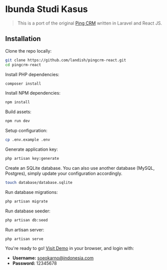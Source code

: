 # Ibunda Studi Kasus

> This is a port of the original [Ping CRM](https://github.com/inertiajs/pingcrm) written in Laravel and React JS.


## Installation

Clone the repo locally:

```sh
git clone https://github.com/landish/pingcrm-react.git
cd pingcrm-react
```

Install PHP dependencies:

```sh
composer install
```

Install NPM dependencies:

```sh
npm install
```

Build assets:

```sh
npm run dev
```

Setup configuration:

```sh
cp .env.example .env
```

Generate application key:

```sh
php artisan key:generate
```

Create an SQLite database. You can also use another database (MySQL, Postgres), simply update your configuration accordingly.

```sh
touch database/database.sqlite
```

Run database migrations:

```sh
php artisan migrate
```

Run database seeder:

```sh
php artisan db:seed
```

Run artisan server:

```sh
php artisan serve
```

You're ready to go! [Visit Demo](http://127.0.0.1:8000/) in your browser, and login with:

- **Username:** soeokarno@indonesia.com
- **Password:** 12345678
